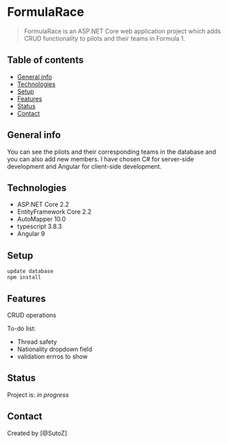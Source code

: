# FormulaRace
> FormulaRace is an ASP.NET Core web application project which adds CRUD functionality to pilots and their teams in Formula 1.

## Table of contents
* [General info](#general-info)
* [Technologies](#technologies)
* [Setup](#setup)
* [Features](#features)
* [Status](#status)
* [Contact](#contact)

## General info
You can see the pilots and their corresponding teams in the database and you can also add new members. I have chosen C# for server-side development and Angular for client-side development.

## Technologies
* ASP.NET Core 2.2
* EntityFramework Core 2.2
* AutoMapper 10.0
* typescript 3.8.3
* Angular 9

## Setup

``` update database ``` \
``` npm install ```

## Features
CRUD operations


To-do list:
* Thread safety
* Nationality dropdown field
* validation errros to show

## Status
Project is: _in progress_

## Contact
Created by [@SutoZ]

